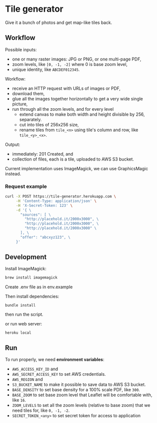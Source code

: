 # Tile generator

Give it a bunch of photos and get map-like tiles back.

## Workflow

Possible inputs:

- one or many raster images: JPG or PNG, or one multi-page PDF,
- zoom levels, like `[0, -1, -2]` where 0 is base zoom level,
- unique identity, like `ABCDEF012345`.

Workflow:

- receive an HTTP request with URLs of images or PDF,
- download them,
- glue all the images together horizontally to get a very wide single
  picture,
- run through all the zoom levels, and for every level
  - extend canvas to make both width and height divisible by 256, separately.
  - cut into tiles of 256x256 size,
  - rename tiles from `tile_<n>` using tile's column and row, like `tile_<y>_<x>`.

Output:

- immediately: 201 Created, and
- collection of files, each is a tile, uploaded to AWS S3 bucket.

Current implementation uses ImageMagick, we can use GraphicsMagic instead.

### Request example

```bash
curl -X POST https://tile-generator.herokuapp.com \
     -H 'Content-Type: application/json' \
     -H 'X-Secret-Token: 123' \
     -d '{ \
       "sources": [ \
         "http://placehold.it/2000x3000", \
         "http://placehold.it/2000x3000", \
         "http://placehold.it/2000x3000" \
       ], \
       "offer": "abcxyz123", \
     }'
```

## Development

Install ImageMagick:

```bash
brew install imagemagick
```

Create .env file as in env.example

Then install dependencies:

```
bundle install
```

then run the script.

or run web server:

```
heroku local
```

## Run

To run properly, we need **environment variables**:

- `AWS_ACCESS_KEY_ID` and
- `AWS_SECRET_ACCESS_KEY` to set AWS credentials.
- `AWS_REGION` and
- `S3_BUCKET_NAME` to make it possible to save data to AWS S3 bucket.
- `BASE_DENSITY` to set base density for a 100% scale PDF, like `300`.
- `BASE_ZOOM` to set base zoom level that Leaflet will be comfortable with, like `16`.
- `ZOOM_LEVELS` to set all the zoom levels (relative to base zoom) that we need tiles for, like `0, -1, -2`.
- `SECRET_TOKEN_<any>` to set secret token for access to application
